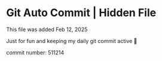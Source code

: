 # Git Auto Commit | Hidden File

This file was added Feb 12, 2025

Just for fun and keeping my daily git commit active 🤪

commit number: 511214
